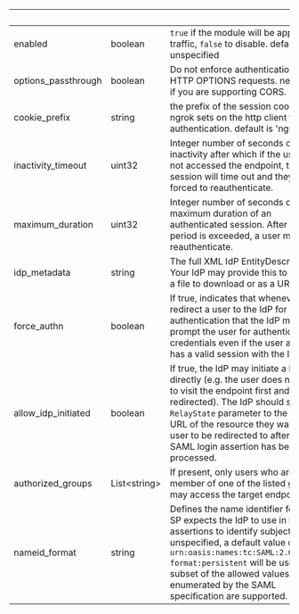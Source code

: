 <!-- Code generated for API Clients. DO NOT EDIT. -->

| &nbsp;              | &nbsp;             | &nbsp;                                                                                                                                                                                                                                                                                                     |
| ------------------- | ------------------ | ---------------------------------------------------------------------------------------------------------------------------------------------------------------------------------------------------------------------------------------------------------------------------------------------------------- |
| enabled             | boolean            | `true` if the module will be applied to traffic, `false` to disable. default `true` if unspecified                                                                                                                                                                                                         |
| options_passthrough | boolean            | Do not enforce authentication on HTTP OPTIONS requests. necessary if you are supporting CORS.                                                                                                                                                                                                              |
| cookie_prefix       | string             | the prefix of the session cookie that ngrok sets on the http client to cache authentication. default is 'ngrok.'                                                                                                                                                                                           |
| inactivity_timeout  | uint32             | Integer number of seconds of inactivity after which if the user has not accessed the endpoint, their session will time out and they will be forced to reauthenticate.                                                                                                                                      |
| maximum_duration    | uint32             | Integer number of seconds of the maximum duration of an authenticated session. After this period is exceeded, a user must reauthenticate.                                                                                                                                                                  |
| idp_metadata        | string             | The full XML IdP EntityDescriptor. Your IdP may provide this to you as a a file to download or as a URL.                                                                                                                                                                                                   |
| force_authn         | boolean            | If true, indicates that whenever we redirect a user to the IdP for authentication that the IdP must prompt the user for authentication credentials even if the user already has a valid session with the IdP.                                                                                              |
| allow_idp_initiated | boolean            | If true, the IdP may initiate a login directly (e.g. the user does not need to visit the endpoint first and then be redirected). The IdP should set the `RelayState` parameter to the target URL of the resource they want the user to be redirected to after the SAML login assertion has been processed. |
| authorized_groups   | List&lt;string&gt; | If present, only users who are a member of one of the listed groups may access the target endpoint.                                                                                                                                                                                                        |
| nameid_format       | string             | Defines the name identifier format the SP expects the IdP to use in its assertions to identify subjects. If unspecified, a default value of `urn:oasis:names:tc:SAML:2.0:nameid-format:persistent` will be used. A subset of the allowed values enumerated by the SAML specification are supported.        |
